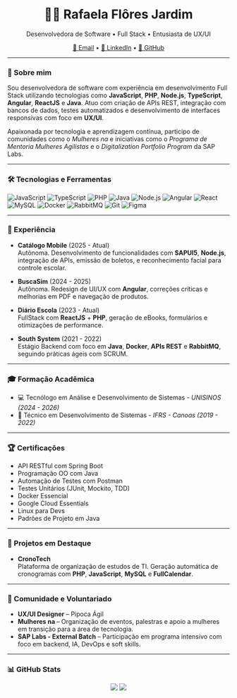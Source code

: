 <h1 align="center">👩‍💻 Rafaela Flôres Jardim</h1>
<p align="center">
  Desenvolvedora de Software • Full Stack • Entusiasta de UX/UI
</p>

<p align="center">
  <a href="mailto:rafaelafloresjardim@gmail.com">📧 Email</a> •
  <a href="https://www.linkedin.com/in/seu-usuario">🔗 LinkedIn</a> •
  <a href="https://github.com/seu-usuario">🐙 GitHub</a>
</p>

---

### 🚀 Sobre mim

Sou desenvolvedora de software com experiência em desenvolvimento Full Stack utilizando tecnologias como **JavaScript**, **PHP**, **Node.js**, **TypeScript**, **Angular**, **ReactJS** e **Java**. Atuo com criação de APIs REST, integração com bancos de dados, testes automatizados e desenvolvimento de interfaces responsivas com foco em **UX/UI**.

Apaixonada por tecnologia e aprendizagem contínua, participo de comunidades como o *Mulheres na </TI>* e iniciativas como o *Programa de Mentoria Mulheres Agilistas* e o *Digitalization Portfolio Program* da SAP Labs.

---

### 🛠️ Tecnologias e Ferramentas

![JavaScript](https://img.shields.io/badge/-JavaScript-F7DF1E?style=flat&logo=javascript&logoColor=black)
![TypeScript](https://img.shields.io/badge/-TypeScript-3178C6?style=flat&logo=typescript&logoColor=white)
![PHP](https://img.shields.io/badge/-PHP-777BB4?style=flat&logo=php&logoColor=white)
![Java](https://img.shields.io/badge/-Java-ED8B00?style=flat&logo=java&logoColor=white)
![Node.js](https://img.shields.io/badge/-Node.js-339933?style=flat&logo=nodedotjs&logoColor=white)
![Angular](https://img.shields.io/badge/-Angular-DD0031?style=flat&logo=angular&logoColor=white)
![React](https://img.shields.io/badge/-React-61DAFB?style=flat&logo=react&logoColor=black)
![MySQL](https://img.shields.io/badge/-MySQL-4479A1?style=flat&logo=mysql&logoColor=white)
![Docker](https://img.shields.io/badge/-Docker-2496ED?style=flat&logo=docker&logoColor=white)
![RabbitMQ](https://img.shields.io/badge/-RabbitMQ-FF6600?style=flat&logo=rabbitmq&logoColor=white)
![Git](https://img.shields.io/badge/-Git-F05032?style=flat&logo=git&logoColor=white)
![Figma](https://img.shields.io/badge/-Figma-F24E1E?style=flat&logo=figma&logoColor=white)

---

### 💼 Experiência

- **Catálogo Mobile** (2025 - Atual)  
  Autônoma. Desenvolvimento de funcionalidades com **SAPUI5**, **Node.js**, integração de APIs, emissão de boletos, e reconhecimento facial para controle escolar.

- **BuscaSim** (2024 - 2025)  
  Autônoma. Redesign de UI/UX com **Angular**, correções críticas e melhorias em PDF e navegação de produtos.

- **Diário Escola** (2023 - Atual)  
  FullStack com **ReactJS** + **PHP**, geração de eBooks, formulários e otimizações de performance.

- **South System** (2021 - 2022)  
  Estágio Backend com foco em **Java**, **Docker**, **APIs REST** e **RabbitMQ**, seguindo práticas ágeis com SCRUM.

---

### 🎓 Formação Acadêmica

- 💻 Tecnólogo em Análise e Desenvolvimento de Sistemas - *UNISINOS (2024 - 2026)*  
- 🧠 Técnico em Desenvolvimento de Sistemas - *IFRS - Canoas (2019 - 2022)*  

---

### 🏆 Certificações

- API RESTful com Spring Boot  
- Programação OO com Java  
- Automação de Testes com Postman  
- Testes Unitários (JUnit, Mockito, TDD)  
- Docker Essencial  
- Google Cloud Essentials  
- Linux para Devs  
- Padrões de Projeto em Java  

---

### 🧠 Projetos em Destaque

- **CronoTech**  
  Plataforma de organização de estudos de TI. Geração automática de cronogramas com **PHP**, **JavaScript**, **MySQL** e **FullCalendar**.

---

### 💜 Comunidade e Voluntariado

- **UX/UI Designer** – Pipoca Ágil  
- **Mulheres na </TI>** – Organização de eventos, palestras e apoio a mulheres em transição para a área de tecnologia.  
- **SAP Labs - External Batch** – Participação em programa intensivo com foco em backend, IA, DevOps e soft skills.

---

### 📊 GitHub Stats

<p align="center">
  <img src="https://github-readme-stats.vercel.app/api?username=seu-usuario&show_icons=true&theme=radical" />
  <img src="https://github-readme-stats.vercel.app/api/top-langs/?username=seu-usuario&layout=compact&theme=radical" />
</p>
